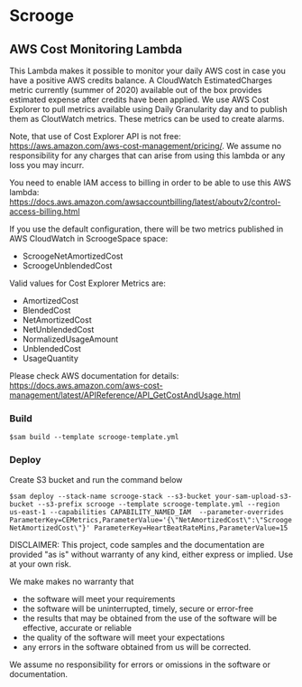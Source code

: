 # Scrooge

## AWS Cost Monitoring Lambda

This Lambda makes it possible to monitor your daily AWS cost in case you have a positive AWS credits balance. A CloudWatch EstimatedCharges metric currently (summer of 2020) available out of the box provides estimated expense after credits have been applied. We use AWS Cost Explorer to pull metrics available using Daily Granularity day and to publish them as CloutWatch metrics. These metrics can be used to create alarms.

Note, that use of Cost Explorer API is not free: https://aws.amazon.com/aws-cost-management/pricing/. We assume no responsibility for any charges that can arise from using this lambda or any loss you may incurr.

You need to enable IAM access to billing in order to be able to use this AWS lambda: https://docs.aws.amazon.com/awsaccountbilling/latest/aboutv2/control-access-billing.html

If you use the default configuration, there will be two metrics published in AWS CloudWatch in ScroogeSpace space: 

- ScroogeNetAmortizedCost
- ScroogeUnblendedCost

Valid values for Cost Explorer Metrics are:

- AmortizedCost
- BlendedCost
- NetAmortizedCost
- NetUnblendedCost
- NormalizedUsageAmount
- UnblendedCost
- UsageQuantity

Please check AWS documentation for details: https://docs.aws.amazon.com/aws-cost-management/latest/APIReference/API_GetCostAndUsage.html

### Build

```$sam build --template scrooge-template.yml ```

### Deploy

Create S3 bucket and run the command below

```$sam deploy --stack-name scrooge-stack --s3-bucket your-sam-upload-s3-bucket --s3-prefix scrooge --template scrooge-template.yml --region us-east-1 --capabilities CAPABILITY_NAMED_IAM  --parameter-overrides ParameterKey=CEMetrics,ParameterValue='{\"NetAmortizedCost\":\"ScroogeNetAmortizedCost\"}' ParameterKey=HeartBeatRateMins,ParameterValue=15```


DISCLAIMER: This project, code samples and the documentation are provided "as is" without warranty of any kind, either express or implied. Use at your own risk.

We make makes no warranty that

- the software will meet your requirements
- the software will be uninterrupted, timely, secure or error-free
- the results that may be obtained from the use of the software will be effective, accurate or reliable
- the quality of the software will meet your expectations
- any errors in the software obtained from us will be corrected.

We assume no responsibility for errors or omissions in the software or documentation.